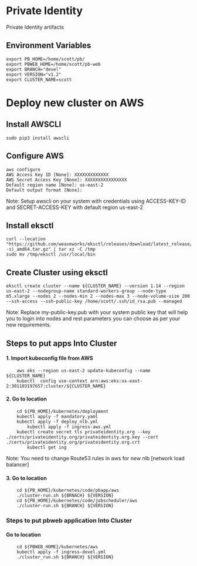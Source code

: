 # Private Identity
Private Identity artifacts

## Environment Variables
	export PB_HOME=/home/scott/pb/
	export PBWEB_HOME=/home/scott/pb-web
	export BRANCH="devel"
	export VERSION="v1.2"
	export CLUSTER_NAME=scott

# Deploy new cluster on AWS
## Install AWSCLI
    sudo pip3 install awscli
## Configure AWS
    aws configure 
    AWS Access Key ID [None]: XXXXXXXXXXXXX
    AWS Secret Access Key [None]: XXXXXXXXXXXXXXXX
    Default region name [None]: us-east-2
    Default output format [None]:
Note: Setup awscli on your system with credentials using ACCESS-KEY-ID and SECRET-ACCESS-KEY with default region us-east-2
## Install eksctl 
    curl --location "https://github.com/weaveworks/eksctl/releases/download/latest_release/eksctl_$(uname -s)_amd64.tar.gz" | tar xz -C /tmp
    sudo mv /tmp/eksctl /usr/local/bin
## Create Cluster using eksctl
    eksctl create cluster --name ${CLUSTER_NAME} --version 1.14 --region us-east-2 --nodegroup-name standard-workers-group --node-type m5.xlarge --nodes 2 --nodes-min 2 --nodes-max 3 --node-volume-size 200 --ssh-access --ssh-public-key /home/scott/.ssh/id_rsa.pub --managed

  Note: Replace my-public-key.pub with your system public key that will help you to login into nodes and rest parameters you can choose as per your new requirements.

## Steps to put apps Into Cluster

#### 1. Import kubeconfig file from AWS
		aws eks --region us-east-2 update-kubeconfig --name ${CLUSTER_NAME}
		kubectl  config use-context arn:aws:eks:us-east-2:301103197657:cluster/${CLUSTER_NAME}
#### 2. Go to location
		cd ${PB_HOME}/kubernetes/deployment
		kubectl apply -f mandatory.yaml
		kubectl apply -f deploy_nlb.yml
        	kubectl apply -f ingress-aws.yml
		kubectl create secret tls privateidentity.org --key ./certs/privateidentity.org/privateidentity.org.key --cert ./certs/privateidentity.org/privateidentity.org.crt
        	kubectl get ing

Note: You need to change Route53 rules in aws for new nlb [network load balancer]
 
#### 3. Go to location 
		cd ${PB_HOME}/kubernetes/code/pbapp/aws
		./cluster-run.sh ${BRNACH} ${VERSION}
		cd ${PB_HOME}/kubernetes/code/jobscheduler/aws
		./cluster-run.sh ${BRANCH} ${VERSION}

### Steps to put pbweb application Into Cluster
   
#### Go to location
		cd ${PBWEB_HOME}/kubernetes/aws
		kubectl apply -f ingress-devel.yml
		./cluster_run.sh ${BRANCH} ${VERSION}

